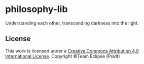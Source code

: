 # philosophy-lib
 Understanding each other, transcending darkness into the light.
## License
This work is licensed under a [Creative Commons Attribution 4.0 International License](http://creativecommons.org/licenses/by/4.0/).
Copyright ©Team Eclipse (Psidt)
